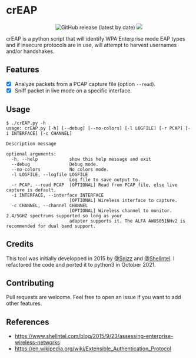 # crEAP

<p align="center">
  <img alt="GitHub release (latest by date)" src="https://img.shields.io/github/v/release/p0dalirius/crEAP">
  <a href="https://twitter.com/intent/follow?screen_name=podalirius_" title="Follow"><img src="https://img.shields.io/twitter/follow/podalirius_?label=Podalirius&style=social"></a>
  <br>
</p>

crEAP is a python script that will identify WPA Enterprise mode EAP types and if insecure protocols are in use, will attempt to harvest usernames and/or handshakes. 

## Features

 - [x] Analyze packets from a PCAP capture file (option `--read`).
 - [x] Sniff packet in live mode on a specific interface.

## Usage

```
$ ./crEAP.py -h
usage: crEAP.py [-h] [--debug] [--no-colors] [-l LOGFILE] [-r PCAP] [-i INTERFACE] [-c CHANNEL]

Description message

optional arguments:
  -h, --help            show this help message and exit
  --debug               Debug mode.
  --no-colors           No colors mode.
  -l LOGFILE, --logfile LOGFILE
                        Log file to save output to.
  -r PCAP, --read PCAP  [OPTIONAL] Read from PCAP file, else live capture is default.
  -i INTERFACE, --interface INTERFACE
                        [OPTIONAL] Wireless interface to capture.
  -c CHANNEL, --channel CHANNEL
                        [OPTIONAL] Wireless channel to monitor. 2.4/5GHZ spectrums supported so long as your
                        adapter supports it. The ALFA AWUS051NHv2 is recommended for dual band support.

```

## Credits

This tool was initially developped in 2015 by [@Snizz](https://github.com/Snizz) and [@Shellntel](https://github.com/Shellntel). I refactored the code and ported it to python3 in October 2021.

## Contributing

Pull requests are welcome. Feel free to open an issue if you want to add other features.

## References
 - https://www.shellntel.com/blog/2015/9/23/assessing-enterprise-wireless-networks
 - https://en.wikipedia.org/wiki/Extensible_Authentication_Protocol
